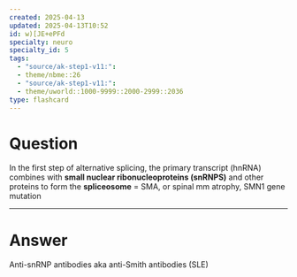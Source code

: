 ```yaml
---
created: 2025-04-13
updated: 2025-04-13T10:52
id: w)[JE+ePFd
specialty: neuro
specialty_id: 5
tags:
  - "source/ak-step1-v11:": 
  - theme/nbme::26
  - "source/ak-step1-v11:": 
  - theme/uworld::1000-9999::2000-2999::2036
type: flashcard
---
```


# Question
In the first step of alternative splicing, the primary transcript (hnRNA) combines with **small nuclear ribonucleoproteins (snRNPS)** and other proteins to form the **spliceosome** = SMA, or spinal mm atrophy, SMN1 gene mutation

---

# Answer
Anti-snRNP antibodies aka anti-Smith antibodies (SLE)